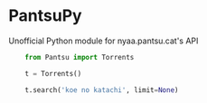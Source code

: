 # PantsuPy
Unofficial Python module for nyaa.pantsu.cat's API

```python
    from Pantsu import Torrents

    t = Torrents()

    t.search('koe no katachi', limit=None)
```